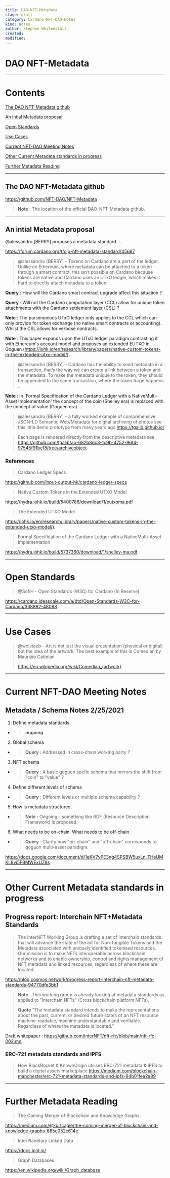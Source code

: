```yaml
---
title: DAO-NFT-Metadata
stage: draft
category: Cardano-NFT-DAO-Notes
kind: Notes
author: Stephen Whitenstall
created: 
modified: 
---
```


# DAO NFT-Metadata

***

# Contents
[The DAO NFT-Metadata github](#the-dao-nft-metadata-github)

[An intial Metadata proposal](#an-intial-metadata-proposal)

[Open Standards](#open-standards)

[Use Cases](#use-cases)

[Current NFT-DAO Meeting Notes](#current-nft-dao-meeting-notes)

[Other Current Metadata standards in progress](#other-current-metadata-standards-in-progress)

[Further Metadata Reading](#further-metadata-reading)

***

## The DAO NFT-Metadata github

https://github.com/NFT-DAO/NFT-Metadata

> **Note** : The location of the official DAO-NFT-Metadata github.

***

## An intial Metadata proposal 

@alessandro [BERRY] proposes a metadata standard ...

https://forum.cardano.org/t/cip-nft-metadata-standard/45687

> @alessandro [BERRY] - Tokens on Cardano are a part of the ledger. Unlike on Ethereum, where metadata can be attached to a token through a smart contract, this isn’t possible on Cardano because tokens are native and Cardano uses an UTxO ledger, which makes it hard to directly attach metadata to a token.
> 

**Query** : How will the Cardano smart contract upgrade affect this situation ? 

**Query** : Will not the Cardano computation layer (CCL) allow for unique token attachments with the Cardano settlement layer (CSL) ?

**Note** : The parsimonious UTxO ledger only applies to the CCL which can only provide for token exchange (no native smart contracts or accounting). Whilst the CSL allows for verbose contracts. 

**Note** : This paper expands upon the UTxO ledger paradigm contrasting it with Ethereum's account model and proposes an extended EUTXO in Goguen (https://iohk.io/en/research/library/papers/native-custom-tokens-in-the-extended-utxo-model/).


> @alessandro [BERRY] - Cardano has the ability to send metadata in a transaction, that’s the way we can create a link between a token and the metadata. To make the metadata unique to the token, they should be appended to the same transaction, where the token forge happens ..
> 

**Note** : In 'Formal Specification of the Cardano Ledger with a NativeMulti-Asset Implementation' the concept of the coin (Shelley era) is replaced with the concept of value (Goguen era) ...

> @alessandro [BERRY] - a fully worked example of comprehensive JSON-LD Semantic Web/Metadata for digital archiving of photos see this little demo prototype from many years ago https://tgalib.github.io/ 

> Each page is rendered directly from the descriptive metadata see https://github.com/tgalib/ao-682b8dc3-1c9b-4752-96f4-97545f91be18/tree/archiveobject 

### References

> Cardano Ledger Specs

https://github.com/input-output-hk/cardano-ledger-specs


> Native Custom Tokens in the Extended UTXO Model

https://hydra.iohk.io/build/5400786/download/1/eutxoma.pdf

> The Extended UTXO Model

https://iohk.io/en/research/library/papers/native-custom-tokens-in-the-extended-utxo-model/).

> Formal Specification of the Cardano Ledger with a NativeMulti-Asset Implementation

https://hydra.iohk.io/build/5737360/download/1/shelley-ma.pdf

***

# Open Standards

> @SofiH - Open Standards (W3C) for Cardano (In Reserve)

https://cardano.ideascale.com/a/dtd/Open-Standards-W3C-for-Cardano/338892-48088

***

# Use Cases

> @wolstaeb - Art is not just the visual presentation (physical or digital) but the idea of the artwork. The best example of this is Comedian by Maurizio Cattelan
> 
> https://en.wikipedia.org/wiki/Comedian_(artwork). 
> 

***

# Current NFT-DAO Meeting Notes

## Metadata / Schema Notes 2/25/2021

1. Define metadata standards

* > **ongoing**

2. Global schema

* > **Query** : Addressed in cross-chain working party ?

3. NFT schema

* > **Query** : A basic goguon spefic schema that mirrors the shift from "coin" to "value" ?

4. Define different levels of schema

* > **Query** : Different levels or multiple schema capability ?

5. How is metadata structured.

* > **Note** : Ongoing - something like RDF (Resource Description Framework) is proposed.

6. What needs to be on-chain.  What needs to be off-chain

* > **Query** : Clarify how "on-chain" and "off-chain" corresponds to goguon multi-asset paradigm.


https://docs.google.com/document/d/1eKV7yPE3ng4SPSBW5uxLn_THaUMKL8vi5FBMWExUZ8s

***

# Other Current Metadata standards in progress

## Progress report: Interchain NFT+Metadata Standards

> The InterNFT Working Group is drafting a set of Interchain standards that will advance the state of the art for Non-fungible Tokens and the Metadata associated with uniquely identified tokenised resources. Our mission is to make NFTs interoperable across blockchain networks and to enable ownership, control and rights management of NFT metadata and linked resources, regardless of where these are located.

https://blog.cosmos.network/progress-report-interchain-nft-metadata-standards-94770dfe3bb1

> **Note** : This working group is already looking at metadata standards as applied to "Interchain NFTs" (Cross blockchain platform NFTs).
> 
> **Quote** "The metadata standard intends to make the representations about the past, current, or desired future states of an NFT resource machine-readable, machine understandable and verifiable. Regardless of where the metadata is located."
> 

Draft whitepaper : https://github.com/interNFT/nft-rfc/blob/main/nft-rfc-002.md


### ERC-721 metadata standards and IPFS

> How BlockRocket & KnownOrigin utilises ERC-721 metadata & IPFS to build a digital assets marketplace 
https://medium.com/blockchain-manchester/erc-721-metadata-standards-and-ipfs-94b01fea2a89

***

# Further Metadata Reading

> The Coming Merger of Blockchain and Knowledge Graphs
> 

https://medium.com/@kurtcagle/the-coming-merger-of-blockchain-and-knowledge-graphs-685e052c614c


> InterPlanetary Linked Data

https://docs.ipld.io/

> Graph Databases

https://en.wikipedia.org/wiki/Graph_database

